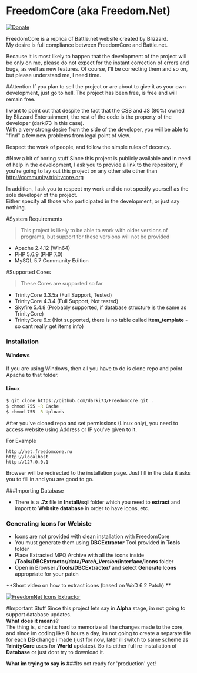 # FreedomCore (aka Freedom.Net)

[![Donate](https://static.freedomcore.ru/images/freedomcore/paypal-donate.jpg)](https://www.paypal.com/cgi-bin/webscr?cmd=_donations&business=apple%2ezhivolupov%40gmail%2ecom&lc=GB&item_name=FreedomCore&currency_code=USD&bn=PP%2dDonationsBF%3abtn_donateCC_LG%2egif%3aNonHosted)

FreedomCore is a replica of Battle.net website created by Blizzard.  
My desire is full compliance between FreedomCore and Battle.net.  
  
Because it is most likely to happen that the development of the project will be only on me, please do not expect for the instant correction of errors and bugs, as well as new features. Of course, I'll be correcting them and so on, but please understand me, I need time.

#Attention
If you plan to sell the project or are about to give it as your own development, just go to hell. The project has been free, is free and will remain free.   

I want to point out that despite the fact that the CSS and JS (80%) owned by Blizzard Entertainment, the rest of the code is the property of the developer (darki73 in this case).   
With a very strong desire from the side of the developer, you will be able to "find" a few new problems from legal point of view.

Respect the work of people, and follow the simple rules of decency.

#Now a bit of boring stuff
Since this project is publicly available and in need of help in the development, I ask you to provide a link to the repository, if you're going to lay out this project on any other site other than http://community.trinitycore.org  
 
In addition, I ask you to respect my work and do not specify yourself as the sole developer of the project.  
Either specify all those who participated in the development, or just say nothing.

#System Requirements
>This project is likely to be able to work with older versions of programs, but support for these versions will not be provided
 - Apache 2.4.12 (Win64)
 - PHP 5.6.9 (PHP 7.0)
 - MySQL 5.7 Community Edition

#Supported Cores
>These Cores are supported so far  
 - TrinityCore 3.3.5a (Full Support, Tested)   
 - TrinityCore 4.3.4 (Full Support, Not tested)  
 - Skyfire 5.4.8 (Probably supported, if database structure is the same as TrinityCore)  
 - TrinityCore 6.x (Not supported, there is no table called **item_template** - so cant really get items info)  

### Installation

#### Windows
If you are using Windows, then all you have to do is clone repo and point Apache to that folder.

#### Linux
```sh
$ git clone https://github.com/darki73/FreedomCore.git .
$ chmod 755 -R Cache
$ chmod 755 -R Uploads
```

After you've cloned repo and set permissions (Linux only), you need to access website using Address or IP you've given to it.

For Example
```
http://net.freedomcore.ru  
http://localhost
http://127.0.0.1
```   

Browser will be redirected to the installation page. Just fill in the data it asks you to fill in and you are good to go.

###Importing Database
- There is a **.7z** file in **Install/sql** folder which you need to **extract** and import to **Website database** in order to have icons, etc.

### Generating Icons for Webiste
- Icons are not provided with clean installation with FreedomCore
- You must generate them using **DBCExtractor** Tool provided in **Tools** folder
- Place Extracted MPQ Archive with all the icons inside **/Tools/DBCExtractor/data/_Patch_Version_/interface/icons** folder
- Open in Browser **/Tools/DBCExtractor/** and select **Generate Icons** appropriate for your patch    

**Short video on how to extract icons (based on WoD 6.2 Patch) ** 

[![FreedomNet Icons Extractor](https://i.ytimg.com/vi/14o4nTLQ3aw/hqdefault.jpg)](http://www.youtube.com/watch?v=14o4nTLQ3aw)

#Important Stuff
Since this project lets say in **Alpha** stage, im not going to support database updates.   
**What does it means?**  
The thing is, since its hard to memorize all the changes made to the core, and since im coding like 8 hours a day, im not going to create a separate file for each **DB** change i made (just for now, later ill switch to same scheme as **TrinityCore** uses for **World** updates). So its either full re-installation of **Database** or just dont try to download it.  

**What im trying to say is**
###Its not ready for 'production' yet!